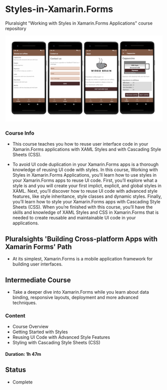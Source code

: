 # Styles-in-Xamarin.Forms
Pluralsight "Working with Styles in Xamarin.Forms Applications" course repository

![project image](https://github.com/VeselinovStf/Styles-in-Xamarin.Forms/blob/main/repoImges/before.bmp)

### Course Info

- This course teaches you how to reuse user interface code in your Xamarin.Forms applications with XAML Styles and with Cascading Style Sheets (CSS).

- To avoid UI code duplication in your Xamarin.Forms apps is a thorough knowledge of reusing UI code with styles. In this course, Working with Styles in Xamarin.Forms Applications, you’ll learn how to use styles in your Xamarin.Forms apps to reuse UI code. First, you’ll explore what a style is and you will create your first implict, explicit, and global styles in XAML. Next, you’ll discover how to reuse UI code with advanced style features, like style inheritance, style classes and dynamic styles. Finally, you’ll learn how to style your Xamarin.Forms apps with Cascading Style Sheets (CSS). When you’re finished with this course, you’ll have the skills and knowledge of XAML Styles and CSS in Xamarin.Forms that is needed to create reusable and maintainable UI code in your applications.

## Pluralsights 'Building Cross-platform Apps with Xamarin Forms' Path
- At its simplest, Xamarin.Forms is a mobile application framework for building user interfaces.

## Intermediate Course
- Take a deeper dive into Xamarin.Forms while you learn about data binding, responsive layouts, deployment and more advanced techniques.

### Content

- Course Overview
- Getting Started with Styles
- Reusing UI Code with Advanced Style Features
- Styling with Cascading Style Sheets (CSS)

#### Duration: 1h 47m

## Status

- Complete